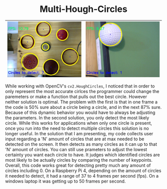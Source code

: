 <div align="center">

# Multi-Hough-Circles

</div>

<center>

| ![img1](https://github.com/AydenBravender/Multi-Hough-Circles/blob/main/image1.jpg?raw=true) | ![img2](https://github.com/AydenBravender/Multi-Hough-Circles/blob/main/image2.jpg?raw=true) |
|--------------------------|--------------------------|

</center>

While working with OpenCV's `cv2.HoughCircles`, I noticed that in order to only represent the most accurate cirlces the programmer could change the paremeters or make a function that pulls out the best circle. However neither solution is optimal. The problem with the first is that in one frame a the code is 50% sure about a circle being a circle, and in the next 87% sure. Because of this dynamic behavior you would have to always be adjusting the parameters. In the second solution, you only detect the most likely circle. While this works for applications when only one circle is present, once you run into the need to detect multiple circles this solution is no longer useful. In the solution that I am presenting, my code collects user input regarding a 'N' amount of circles that are at max needed to be detected on the screen. It then detects as many circles as it can up to that 'N' amount of circles. You can still use prameters to adjust the lowest certainty you want each circle to have. It judges which identified circles are most likely to be actually circles by comparing the number of keypoints. Overall, this code works great for detecting pretty much any amount of circles including 0. On a Raspberry Pi 4, depending on the amount of circles it needed to detect, it had a range of 37 to 4 frames per second (fps). On a windows laptop it was getting up to 50 frames per second.

